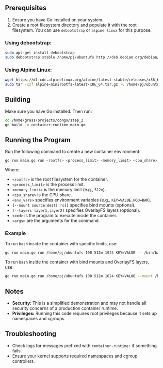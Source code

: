 
## Prerequisites

1. Ensure you have Go installed on your system.
2. Create a root filesystem directory and populate it with the root filesystem. You can use `debootstrap` or `alpine linux` for this purpose.

### Using debootstrap:
```sh
sudo apt-get install debootstrap 
sudo debootstrap stable /home/pj/ubuntufs http://deb.debian.org/debian/
```

### Using Alpine Linux:
```sh
wget https://dl-cdn.alpinelinux.org/alpine/latest-stable/releases/x86_64/alpine-minirootfs-latest-x86_64.tar.gz
sudo tar -xzf alpine-minirootfs-latest-x86_64.tar.gz -C /home/pj/ubuntufs
```

## Building

Make sure you have Go installed. Then run:

```bash
cd /home/grass/projects/congo/step_2
go build -o container-runtime main.go
```

## Running the Program

Run the following command to create a new container environment:

```bash
go run main.go run <rootfs> <process_limit> <memory_limit> <cpu_share> <env_vars> [--mount source:dest[:ro]] [--layers layer1,layer2] -- <cmd> <args>
```

Where:
- `<rootfs>` is the root filesystem for the container.
- `<process_limit>` is the process limit.
- `<memory_limit>` is the memory limit (e.g., `512m`).
- `<cpu_share>` is the CPU share.
- `<env_vars>` specifies environment variables (e.g., `KEY=VALUE,FOO=BAR`).
- `[--mount source:dest[:ro]]` specifies bind mounts (optional).
- `[--layers layer1,layer2]` specifies OverlayFS layers (optional).
- `<cmd>` is the program to execute inside the container.
- `<args>` are the arguments for the command.

### Example

To run `bash` inside the container with specific limits, use:

```bash
go run main.go run /home/pj/ubuntufs 100 512m 1024 KEY=VALUE -- /bin/bash
```

To run `bash` inside the container with bind mounts and OverlayFS layers, use:

```bash
go run main.go run /home/pj/ubuntufs 100 512m 1024 KEY=VALUE --mount /host/path:/container/path:ro --layers /layer1,/layer2 -- /bin/bash
```

## Notes

- **Security:** This is a simplified demonstration and may not handle all security concerns of a production container runtime.
- **Privileges:** Running this code requires root privileges because it sets up namespaces and cgroups.

## Troubleshooting

- Check logs for messages prefixed with `container-runtime:` if something fails.
- Ensure your kernel supports required namespaces and cgroup controllers.